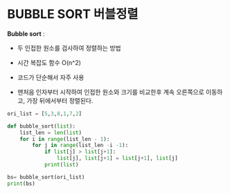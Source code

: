 # BUBBLE SORT 버블정렬

**Bubble sort** :

- 두 인접한 원소를 검사하여 정렬하는 방법

 - 시간 복잡도 함수 O(n^2)

 - 코드가 단순해서 자주 사용

-  맨처음 인자부터 시작하여 인접한 원소와 크기를 비교한후 계속 오른쪽으로 이동하고, 가장 뒤에서부터 정렬된다.

```python
ori_list = [5,3,8,1,7,2]

def bubble_sort(list):
    list_len = len(list)
    for i in range(list_len - 1):
        for j in range(list_len -i -1):
            if list[j] > list[j+1]:
                list[j], list[j+1] = list[j+1], list[j]
            print(list)       

bs= bubble_sort(ori_list)
print(bs)
```

